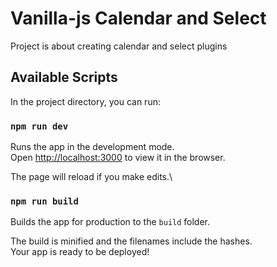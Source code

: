 # Vanilla-js Calendar and Select

Project is about creating calendar and select plugins

## Available Scripts

In the project directory, you can run:

### `npm run dev`

Runs the app in the development mode.\
Open [http://localhost:3000](http://localhost:3000) to view it in the browser.

The page will reload if you make edits.\

### `npm run build`

Builds the app for production to the `build` folder.<br />

The build is minified and the filenames include the hashes.<br />
Your app is ready to be deployed!
